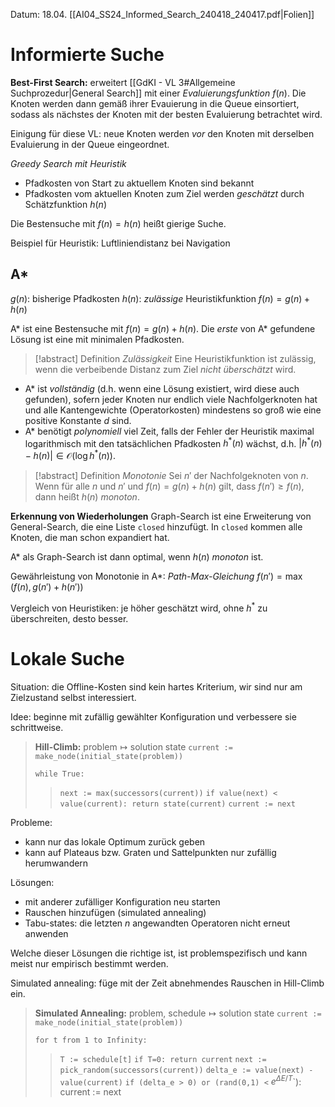 Datum: 18.04.
[[AI04_SS24_Informed_Search_240418_240417.pdf|Folien]]

# Informierte Suche

**Best-First Search:** erweitert [[GdKI - VL 3#Allgemeine Suchprozedur|General Search]] mit einer *Evaluierungsfunktion* $f(n)$. Die Knoten werden dann gemäß ihrer Evauierung in die Queue einsortiert, sodass als nächstes der Knoten mit der besten Evaluierung betrachtet wird.

Einigung für diese VL: neue Knoten werden *vor* den Knoten mit derselben Evaluierung in der Queue eingeordnet.

*Greedy Search mit Heuristik*

- Pfadkosten von Start zu aktuellem Knoten sind bekannt
- Pfadkosten vom aktuellen Knoten zum Ziel werden *geschätzt* durch Schätzfunktion $h(n)$

Die Bestensuche mit $f(n) = h(n)$ heißt gierige Suche.

Beispiel für Heuristik: Luftliniendistanz bei Navigation

## A*

$g(n)$: bisherige Pfadkosten
$h(n)$: *zulässige* Heuristikfunktion
$f(n) = g(n) + h(n)$

A* ist eine Bestensuche mit $f(n) = g(n) + h(n)$. Die *erste* von A* gefundene Lösung ist eine mit minimalen Pfadkosten.

> [!abstract] Definition *Zulässigkeit*
> Eine Heuristikfunktion ist zulässig, wenn die verbeibende Distanz zum Ziel *nicht überschätzt* wird.

- A* ist *vollständig* (d.h. wenn eine Lösung existiert, wird diese auch gefunden), sofern jeder Knoten nur endlich viele Nachfolgerknoten hat und alle Kantengewichte (Operatorkosten) mindestens so groß wie eine positive Konstante $d$ sind.
- A* benötigt *polynomiell* viel Zeit, falls der Fehler der Heuristik maximal logarithmisch mit den tatsächlichen Pfadkosten $h ^{\ast}(n)$ wächst, d.h. $|h ^{\ast}(n)-h(n)|\in \mathcal{O}(\log h ^{\ast}(n))$.

> [!abstract] Definition *Monotonie*
> Sei $n'$ der Nachfolgeknoten von $n$. Wenn für alle $n$ und $n'$ und $f(n) = g(n) + h(n)$ gilt, dass $f(n') \geq f(n)$, dann heißt $h(n)$ *monoton*.

**Erkennung von Wiederholungen**
Graph-Search ist eine Erweiterung von General-Search, die eine Liste `closed` hinzufügt.
In `closed` kommen alle Knoten, die man schon expandiert hat.

A* als Graph-Search ist dann optimal, wenn $h(n)$ *monoton* ist.

Gewährleistung von Monotonie in A*: *Path-Max-Gleichung* $f(n') = \max(f(n), g(n') + h(n'))$

Vergleich von Heuristiken: je höher geschätzt wird, ohne $h ^{\ast}$ zu überschreiten, desto besser.

# Lokale Suche

Situation: die Offline-Kosten sind kein hartes Kriterium, wir sind nur am Zielzustand selbst interessiert.

Idee: beginne mit zufällig gewählter Konfiguration und verbessere sie schrittweise.

> **Hill-Climb:** $\text{problem} \mapsto \text{solution state}$
> `current := make_node(initial_state(problem))`
> 
> `while True:`
> > `next := max(successors(current))`
> > `if value(next) < value(current): return state(current)`
> > `current := next`

Probleme:
- kann nur das lokale Optimum zurück geben
- kann auf Plateaus bzw. Graten und Sattelpunkten nur zufällig herumwandern

Lösungen:
- mit anderer zufälliger Konfiguration neu starten
- Rauschen hinzufügen (simulated annealing)
- Tabu-states: die letzten $n$ angewandten Operatoren nicht erneut anwenden

Welche dieser Lösungen die richtige ist, ist problemspezifisch und kann meist nur empirisch bestimmt werden.

Simulated annealing: füge mit der Zeit abnehmendes Rauschen in Hill-Climb ein.

> **Simulated Annealing:** $\text{problem, schedule} \mapsto \text{solution state}$
> `current := make_node(initial_state(problem))`
> 
> `for t from 1 to Infinity:`
> > `T := schedule[t]`
> > `if T=0: return current`
> > `next := pick_random(successors(current))`
> > `delta_e := value(next) - value(current)`
> > `if (delta_e > 0) or (rand(0,1) <` $e^{\Delta E/T}$`): current := next

